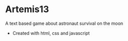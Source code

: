 # Artemis13
A text based game about astronaut survival on the moon


* Created with html, css and javascript

